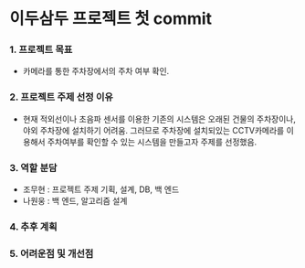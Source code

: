 # 이두삼두 프로젝트 첫 commit

### 1. 프로젝트 목표

  * 카메라를 통한 주차장에서의 주차 여부 확인.

### 2. 프로젝트 주제 선정 이유

  * 현재 적외선이나 초음파 센서를 이용한 기존의 시스템은 오래된 건물의 주차장이나, 야외 주차장에 설치하기 어려움. 그러므로 주차장에 설치되있는 CCTV카메라를 이용해서 주차여부를 확인할 수 있는 시스템을 만들고자 주제를 선정했음.

### 3. 역할 분담
  * 조무현 : 프로젝트 주제 기획, 설계, DB, 백 엔드
  * 나원웅 : 백 엔드, 알고리즘 설계

### 4. 추후 계획
### 5. 어려운점 및 개선점
